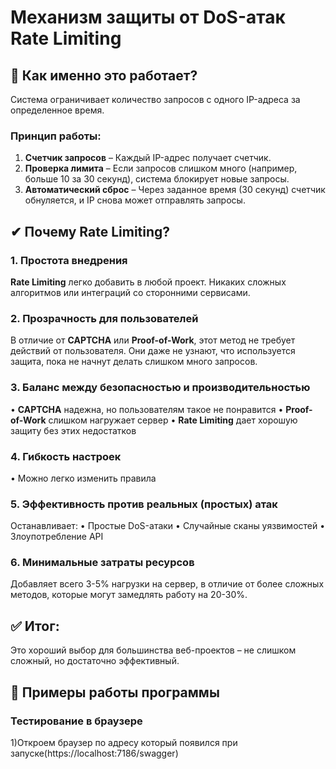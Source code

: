 # Механизм защиты от DoS-атак Rate Limiting
## 🔧 Как именно это работает?
Система ограничивает количество запросов с одного IP-адреса за определенное время.
### Принцип работы:
1.	**Счетчик запросов** – Каждый IP-адрес получает счетчик.
2.	**Проверка лимита** – Если запросов слишком много (например, больше 10 за 30 секунд), система блокирует новые запросы.
3.	**Автоматический сброс** – Через заданное время (30 секунд) счетчик обнуляется, и IP снова может отправлять запросы.
## ✔ Почему  Rate Limiting?
### 1.	Простота внедрения
**Rate Limiting** легко добавить в любой проект. Никаких сложных алгоритмов или интеграций со сторонними сервисами.
### 2. Прозрачность для пользователей
В отличие от **CAPTCHA** или **Proof-of-Work**, этот метод не требует действий от пользователя. Они даже не узнают, что используется защита, пока не начнут делать слишком много запросов.
### 3. Баланс между безопасностью и производительностью
•	**CAPTCHA** надежна, но  пользователям такое не понравится
•	**Proof-of-Work** слишком нагружает сервер
•	**Rate Limiting** дает хорошую защиту без этих недостатков
### 4. Гибкость настроек
•	Можно легко изменить правила
### 5. Эффективность против реальных (простых) атак
Останавливает:
•	Простые DoS-атаки
•	Случайные сканы уязвимостей
•	Злоупотребление API
### 6.  Минимальные затраты ресурсов
Добавляет всего 3-5% нагрузки на сервер, в отличие от более сложных методов, которые могут замедлять работу на 20-30%.
## ✅ Итог: 
Это хороший выбор для большинства веб-проектов – не слишком сложный, но достаточно эффективный.

## 🚀 Примеры работы программы
### Тестирование в браузере
1)Откроем браузер по адресу который появился при запуске(https://localhost:7186/swagger)


